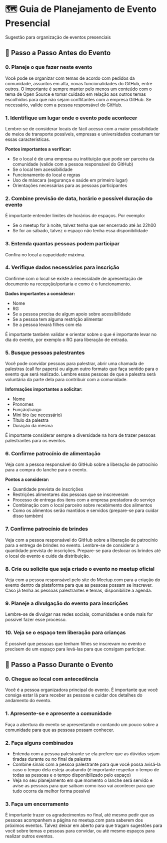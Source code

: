 # 🗺️ Guia de Planejamento de Evento Presencial

Sugestão para organização de eventos presenciais

## 📝 Passo a Passo Antes do Evento

### 0. Planeje o que fazer neste evento

Você pode se organizar com temas de acordo com pedidos da comunidade, assuntos em alta, novas funcionalidades do GitHub, entre outros. O importante é sempre manter pelo menos um conteúdo com o tema de Open Source e tomar cuidado em relação aos outros temas escolhidos para que não sejam conflitantes com a empresa GitHub. Se necessário, valide com a pessoa responsável do GitHub.

### 1. Identifique um lugar onde o evento pode acontecer

Lembre-se de considerar locais de fácil acesso com a maior possibilidade de meios de transporte possíveis, empresas e universidades costumam ter essas características. 

**Pontos importantes a verificar:**
- Se o local é de uma empresa ou instituição que pode ser parceira da comunidade (valide com a pessoa responsável do GitHub)
- Se o local tem acessibilidade
- Funcionamento do local e regras
- Uso de máscara (segurança e saúde em primeiro lugar)
- Orientações necessárias para as pessoas participantes

### 2. Combine previsão de data, horário e possível duração do evento

É importante entender limites de horários de espaços. Por exemplo:
- Se o meetup for à noite, talvez tenha que ser encerrado até às 22h00
- Se for ao sábado, talvez o espaço não tenha essa disponibilidade

### 3. Entenda quantas pessoas podem participar

Confira no local a capacidade máxima.

### 4. Verifique dados necessários para inscrição

Confirme com o local se existe a necessidade de apresentação de documento na recepção/portaria e como é o funcionamento. 

**Dados importantes a considerar:**
- Nome
- RG
- Se a pessoa precisa de algum apoio sobre acessibilidade
- Se a pessoa tem alguma restrição alimentar
- Se a pessoa levará filhes com ela

É importante também validar e orientar sobre o que é importante levar no dia do evento, por exemplo o RG para liberação de entrada.

### 5. Busque pessoas palestrantes

Você pode convidar pessoas para palestrar, abrir uma chamada de palestras (call for papers) ou algum outro formato que faça sentido para o evento que será realizado. Lembre essas pessoas de que a palestra será voluntária da parte dela para contribuir com a comunidade. 

**Informações importantes a solicitar:**
- Nome
- Pronomes
- Função/cargo
- Mini bio (se necessário)
- Título da palestra
- Duração da mesma

É importante considerar sempre a diversidade na hora de trazer pessoas palestrantes para os eventos.

### 6. Confirme patrocínio de alimentação

Veja com a pessoa responsável do GitHub sobre a liberação de patrocínio para a compra do lanche para o evento. 

**Pontos a considerar:**
- Quantidade prevista de inscrições
- Restrições alimentares das pessoas que se inscreveram
- Processo de entrega dos itens com a empresa prestadora do serviço
- Combinação com o local parceiro sobre recebimento dos alimentos
- Como os alimentos serão mantidos e servidos (prepare-se para cuidar disso também)

### 7. Confirme patrocínio de brindes

Veja com a pessoa responsável do GitHub sobre a liberação de patrocínio para a entrega de brindes no evento. Lembre-se de considerar a quantidade prevista de inscrições. Prepare-se para deslocar os brindes até o local do evento e cuide da distribuição.

### 8. Crie ou solicite que seja criado o evento no meetup oficial

Veja com a pessoa responsável pelo site do Meetup.com para a criação do evento dentro da plataforma para que as pessoas possam se inscrever. Caso já tenha as pessoas palestrantes e temas, disponibilize a agenda.

### 9. Planeje a divulgação do evento para inscrições

Lembre-se de divulgar nas redes sociais, comunidades e onde mais for possível fazer esse processo.

### 10. Veja se o espaço tem liberação para crianças

É possível que pessoas que tenham filhes se inscrevam no evento e precisem de um espaço para levá-las para que consigam participar.

## 📝 Passo a Passo Durante o Evento

### 0. Chegue ao local com antecedência

Você é a pessoa organizadora principal do evento. É importante que você consiga estar lá para receber as pessoas e cuidar dos detalhes do andamento do evento.

### 1. Apresente-se e apresente a comunidade

Faça a abertura do evento se apresentando e contando um pouco sobre a comunidade para que as pessoas possam conhecer.

### 2. Faça alguns combinados

- Entenda com a pessoa palestrante se ela prefere que as dúvidas sejam tiradas durante ou no final da palestra
- Combine sinais com a pessoa palestrante para que você possa avisá-la caso o tempo dela esteja acabando (é importante respeitar o tempo de todas as pessoas e o tempo disponibilizado pelo espaço)
- Veja no seu planejamento em que momento o lanche será servido e avise as pessoas para que saibam como isso vai acontecer para que tudo ocorra da melhor forma possível

### 3. Faça um encerramento

É importante trazer os agradecimentos no final, até mesmo pedir que as pessoas acompanhem a página no meetup.com para saberem dos próximos eventos. Talvez deixar em aberto para que tragam sugestões para você sobre temas e pessoas para convidar, ou até mesmo espaços para realizar outros eventos.
